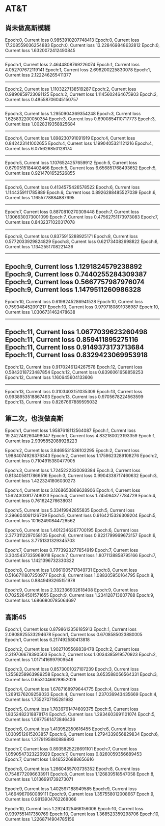 # AT&T
## 尚未做高斯模糊

Epoch:0,  Current loss 0.9853910207748413
Epoch:0,  Current loss 17.208559036254883
Epoch:0,  Current loss 13.228469848632812
Epoch:0,  Current loss 1.6320072412490845

---

Epoch:1,  Current loss 2.4644808769226074
Epoch:1,  Current loss 4.052707672119141
Epoch:1,  Current loss 2.698200225830078
Epoch:1,  Current loss 2.122246265411377

---

Epoch:2,  Current loss 1.1103227138519287
Epoch:2,  Current loss 0.9890859723091125
Epoch:2,  Current loss 1.1145602464675903
Epoch:2,  Current loss 0.48558706045150757

---

Epoch:3,  Current loss 1.2950904369354248
Epoch:3,  Current loss 1.625832200050354
Epoch:3,  Current loss 0.6900854110717773
Epoch:3,  Current loss 1.0028319358825684

---

Epoch:4,  Current loss 1.898230791091919
Epoch:4,  Current loss 0.842423141002655
Epoch:4,  Current loss 1.1990405321121216
Epoch:4,  Current loss 6.075626850128174

---

Epoch:5,  Current loss 1.1076524257659912
Epoch:5,  Current loss 0.6790515184402466
Epoch:5,  Current loss 6.656851768493652
Epoch:5,  Current loss 0.9214701652526855

---

Epoch:6,  Current loss 0.4134575426578522
Epoch:6,  Current loss 1.1144359111785889
Epoch:6,  Current loss 0.8926288485527039
Epoch:6,  Current loss 1.1655778884887695

---

Epoch:7,  Current loss 0.8870810270309448
Epoch:7,  Current loss 1.1306630373001099
Epoch:7,  Current loss 0.47562751173973083
Epoch:7,  Current loss 0.8432371020317078

---

Epoch:8,  Current loss 0.8375915288925171
Epoch:8,  Current loss 0.5772033929824829
Epoch:8,  Current loss 0.621734082698822
Epoch:8,  Current loss 1.1342551708221436

---

Epoch:9,  Current loss 1.1291824579238892
Epoch:9,  Current loss 0.7440255284309387
Epoch:9,  Current loss 0.5667757987976074
Epoch:9,  Current loss 1.1479511260986328
---

Epoch:10,  Current loss 0.6198245286941528
Epoch:10,  Current loss 0.759348452091217
Epoch:10,  Current loss 0.9797180891036987
Epoch:10,  Current loss 1.0306731462478638

---

Epoch:11,  Current loss 1.0677039623260498
Epoch:11,  Current loss 0.859411895275116
Epoch:11,  Current loss 0.9149373173713684
Epoch:11,  Current loss 0.8329423069953918
---

Epoch:12,  Current loss 0.9170246124267578
Epoch:12,  Current loss 0.5842018723487854
Epoch:12,  Current loss 0.8396061658859253
Epoch:12,  Current loss 1.160645604133606

---

Epoch:13,  Current loss 0.3103403151035309
Epoch:13,  Current loss 0.9938953518867493
Epoch:13,  Current loss 0.9705678224563599
Epoch:13,  Current loss 0.8267667889595032

## 第二次，也沒做高斯

Epoch:1,  Current loss 1.9587618112564087
Epoch:1,  Current loss 19.242748260498047
Epoch:1,  Current loss 4.832180023193359
Epoch:1,  Current loss 2.9395852088928223

Epoch:2,  Current loss 3.8469531536102295
Epoch:2,  Current loss 1.9884074926376343
Epoch:2,  Current loss 1.1759623289108276
Epoch:2,  Current loss 0.7104915380477905

Epoch:3,  Current loss 1.7245222330093384
Epoch:3,  Current loss 0.8134058117866516
Epoch:3,  Current loss 0.9904338717460632
Epoch:3,  Current loss 1.4223241806030273

Epoch:4,  Current loss 3.1268653869628906
Epoch:4,  Current loss 1.5624303817749023
Epoch:4,  Current loss 1.745064377784729
Epoch:4,  Current loss 0.761624276638031

Epoch:5,  Current loss 5.33419942855835
Epoch:5,  Current loss 2.396604061126709
Epoch:5,  Current loss 0.9164215326309204
Epoch:5,  Current loss 10.162490844726562

Epoch:6,  Current loss 1.4012346267700195
Epoch:6,  Current loss 2.3773112297058105
Epoch:6,  Current loss 0.9221799969673157
Epoch:6,  Current loss 3.7751331329345703

Epoch:7,  Current loss 0.7773923277854919
Epoch:7,  Current loss 3.3045437335968018
Epoch:7,  Current loss 1.8071138858795166
Epoch:7,  Current loss 1.1421396732330322

Epoch:8,  Current loss 1.0961905717849731
Epoch:8,  Current loss 0.5166711807250977
Epoch:8,  Current loss 1.088305950164795
Epoch:8,  Current loss 0.8849493265151978

Epoch:9,  Current loss 2.332336902618408
Epoch:9,  Current loss 0.7025264501571655
Epoch:9,  Current loss 1.234128713607788
Epoch:9,  Current loss 1.6866800785064697

## 高斯45
Epoch:1,  Current loss 0.8798612356185913
Epoch:1,  Current loss 2.0908925533294678
Epoch:1,  Current loss 0.6708585023880005
Epoch:1,  Current loss 6.217492580413818

Epoch:2,  Current loss 1.9027105569839478
Epoch:2,  Current loss 2.319706678390503
Epoch:2,  Current loss 1.0034385919570923
Epoch:2,  Current loss 1.0171416997909546

Epoch:3,  Current loss 0.8573001027107239
Epoch:3,  Current loss 1.2558259963989258
Epoch:3,  Current loss 3.653588056564331
Epoch:3,  Current loss 0.6531046628952026

Epoch:4,  Current loss 1.6787168979644775
Epoch:4,  Current loss 1.2691376209259033
Epoch:4,  Current loss 1.237036943435669
Epoch:4,  Current loss 1.7552707195281982

Epoch:5,  Current loss 1.7836761474609375
Epoch:5,  Current loss 1.8352482318878174
Epoch:5,  Current loss 1.2934603691101074
Epoch:5,  Current loss 1.0977561473846436

Epoch:6,  Current loss 1.413952350616455
Epoch:6,  Current loss 1.0309512615203857
Epoch:6,  Current loss 1.2794339656829834
Epoch:6,  Current loss 1.2179195880889893

Epoch:7,  Current loss 0.8935825228691101
Epoch:7,  Current loss 1.0590547323226929
Epoch:7,  Current loss 0.8260059356689453
Epoch:7,  Current loss 1.8465226888656616

Epoch:8,  Current loss 1.2660455703735352
Epoch:8,  Current loss 0.7548772096633911
Epoch:8,  Current loss 1.126839518547058
Epoch:8,  Current loss 1.0136991739273071

Epoch:9,  Current loss 1.402597188949585
Epoch:9,  Current loss 1.4664967060089111
Epoch:9,  Current loss 1.357558012008667
Epoch:9,  Current loss 0.9813904762268066

Epoch:10,  Current loss 1.2924325466156006
Epoch:10,  Current loss 0.9397551417350769
Epoch:10,  Current loss 1.368523359298706
Epoch:10,  Current loss 1.2268714904785156